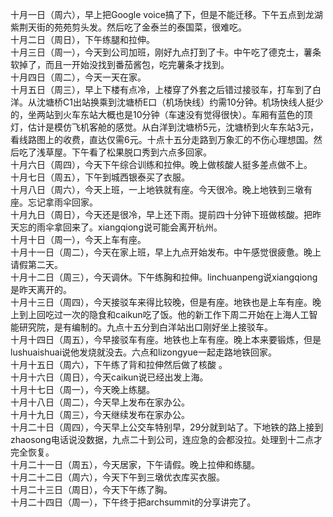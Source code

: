 十月一日（周六），早上把Google voice搞了下，但是不能迁移。下午五点到龙湖紫荆天街的苑苑剪头发。然后吃了金泰兰的泰国菜，很难吃。</br>
十月二日（周日），下午练腿和拉伸。</br>
十月三日（周一），今天到公司加班，刚好九点打到了卡。中午吃了德克士，薯条软掉了，而且一开始没找到番茄酱包，吃完薯条才找到。</br>
十月四日（周二），今天一天在家。</br>
十月五日（周三），早上下楼有点冷，上楼穿了外套之后错过接驳车，打车到了白洋。从沈塘桥C1出站换乘到沈塘桥E口（机场快线）约需10分钟。机场快线人挺少的，坐两站到火车东站大概也是10分钟（车速没有觉得很快）。车厢有蓝色的顶灯，估计是模仿飞机客舱的感觉。从白洋到沈塘桥5元，沈塘桥到火车东站3元，看线路图上的收费，直达仅需6元。十点十五分走路到万象汇的不伤心理想国。然后吃了浅草屋。下午看了松果脱口秀到六点多回家。</br>
十月六日（周四），今天下午综合训练和拉伸。晚上做核酸人挺多差点做不上。</br>
十月七日（周五），下午到城西银泰买了衣服。</br>
十月八日（周六），今天上班，一上地铁就有座。今天很冷。晚上地铁到三墩有座。忘记拿雨伞回家。</br>
十月九日（周日），今天还是很冷，早上还下雨。提前四十分钟下班做核酸。把昨天忘的雨伞拿回来了。xiangqiong说可能会离开杭州。</br>
十月十日（周一），今天上车有座。</br>
十月十一日（周二），今天在家上班，早上九点开始发布。中午感觉很疲惫。晚上请假第二天。</br>
十月十二日（周三），今天调休。下午练胸和拉伸。linchuanpeng说xiangqiong是昨天离开的。</br>
十月十三日（周四），今天接驳车来得比较晚，但是有座。地铁也是上车有座。晚上到上回吃过一次的隐食和caikun吃了饭。他的新工作下周二开始在上海人工智能研究院，是有编制的。九点十五分到白洋站出口刚好坐上接驳车。</br>
十月十四日（周五），今早接驳车有座。地铁也上车有座。晚上本来要锻炼，但是lushuaishuai说他发烧就没去。六点和lizongyue一起走路地铁回家。</br>
十月十五日（周六），下午练了背和拉伸然后做了核酸 。</br>
十月十六日（周日），今天caikun说已经出发上海。</br>
十月十七日（周一），今天晚上练腿。</br>
十月十八日（周二），今天早上发布在家办公。</br>
十月十九日（周三），今天继续发布在家办公。</br>
十月二十日（周四），今天早上公交车特别早，29分就到站了。下地铁的路上接到zhaosong电话说没数据，九点二十到公司，连应急的会都没拉。处理到十二点才完全恢复。</br>
十月二十一日（周五），今天居家，下午请假。晚上拉伸和练腿。</br>
十月二十二日（周六），今天下午到三墩优衣库买衣服。</br>
十月二十三日（周日），今天下午练了胸。</br>
十月二十四日（周一），下午终于把archsummit的分享讲完了。</br>
